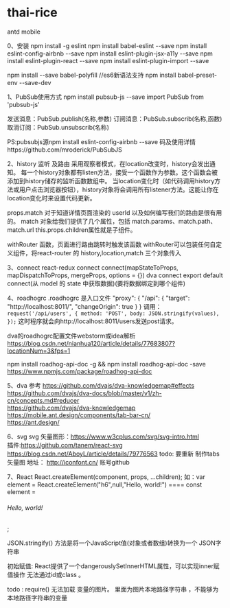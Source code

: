 # thai-rice

antd mobile 

0、安装
npm install -g eslint
npm install  babel-eslint --save
npm install eslint-config-airbnb  --save
npm install eslint-plugin-jsx-a11y  --save
npm install eslint-plugin-react  --save
npm install eslint-plugin-import  --save

npm install --save babel-polyfill  //es6新语法支持
npm install babel-preset-env --save-dev


1、PubSub使用方式
npm install pubsub-js --save
import PubSub from 'pubsub-js'

发送消息：PubSub.publish(名称,参数)
订阅消息：PubSub.subscrib(名称,函数)
取消订阅：PubSub.unsubscrib(名称)

PS:pubsubjs源npm install eslint-config-airbnb --save
码及使用详情https://github.com/mroderick/PubSubJS


2、history 监听 及路由
采用观察者模式，在location改变时，history会发出通知。
每一个history对象都有listen方法，接受一个函数作为参数。这个函数会被添加到history储存的监听函数数组中。
当location变化时（如代码调用history方法或用户点击浏览器按钮），history对象将会调用所有listener方法。这能让你在location变化时来设置代码更新。

props.match 对于知道详情页面渲染的 userId 以及如何编写我们的路由是很有用的。
match 对象给我们提供了几个属性，包括 match.params、match.path、match.url
this.props.children属性就是子组件。

withRouter 函数，页面进行路由跳转时触发该函数
withRouter可以包装任何自定义组件，将react-router 的 history,location,match 三个对象传入

3、connect
react-redux  connect      connect(mapStateToProps, mapDispatchToProps, mergeProps, options = {}) 
dva          connect      export default connect(从 model 的 state 中获取数据)(要将数据绑定到哪个组件)

4、roadhogrc
.roadhogrc 是入口文件
"proxy": { "/api": { "target": "http://localhost:8011/", "changeOrigin": true } }
调用：
`request('/api/users', {
  method: 'POST',
  body: JSON.stringify(values),
});`
这时程序就会向http://localhost:8011/users发送post请求。

dva的roadhogrc配置文件webstorm或idea解析
https://blog.csdn.net/nianhua120/article/details/77683807?locationNum=3&fps=1

npm install roadhog-api-doc -g  &&  npm install roadhog-api-doc -save    
https://www.npmjs.com/package/roadhog-api-doc

5、dva  参考 
https://github.com/dvajs/dva-knowledgemap#effects  
https://github.com/dvajs/dva-docs/blob/master/v1/zh-cn/concepts.md#reducer  
https://github.com/dvajs/dva-knowledgemap
https://mobile.ant.design/components/tab-bar-cn/   
https://ant.design/

6、svg
svg 矢量图形：https://www.w3cplus.com/svg/svg-intro.html          
插件:https://github.com/tanem/react-svg    
https://blog.csdn.net/AboyL/article/details/79776563 
todo: 要重新 制作tabs矢量图  地址： http://iconfont.cn/ 账号github    

7、React
React.createElement(component, props, ...children); 
如：var element = React.createElement("h6",null,"Hello, world!") ====  const element = <h6>Hello, world!</h6>;

JSON.stringify() 方法是将一个JavaScript值(对象或者数组)转换为一个 JSON字符串

初始赋值: React提供了一个dangerouslySetInnerHTML属性，可以实现inner赋值操作 无法通过id或class  。 

todo : require() 无法加载 变量的图片。 里面为图片本地路径字符串 ，不能够为本地路径字符串的变量